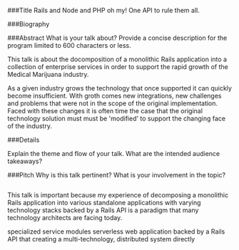 ###Title
Rails and Node and PHP oh my! One API to rule them all.

###Biography


###Abstract
What is your talk about? Provide a concise description for the program limited to 600 characters or less.

This talk is about the docomposition of a monolithic Rails application into a collection of enterprise services in order to support the rapid growth of the Medical Marijuana industry.

As a given industry grows the technology that once supported it can quickly become insufficient.    With groth comes new integrations, new challenges and problems that were not in the scope of the original implementation.  Faced with these changes it is often time the case that the original technology solution must must be 'modified' to support the changing face of the industry.


###Details

Explain the theme and flow of your talk. What are the intended audience takeaways?



###Pitch
Why is this talk pertinent? What is your involvement in the topic?

```For numerous reasons, an increasing number of companies are writing a collection of distributed systems when creating full-fledged web applications. It’s become more and more rare for a Rails application to cover the complete stack. This track will feature talks about building distributed systems around Rails, as well as what the rest of the stack in the system looks like.
```

This talk is important because my experience of decomposing a monolithic Rails application into  various standalone applications with varying technology stacks backed by a Rails API is a paradigm that many technology architects are facing today.

 specialized service modules serverless web application backed by a Rails API that  creating a multi-technology, distributed system directly